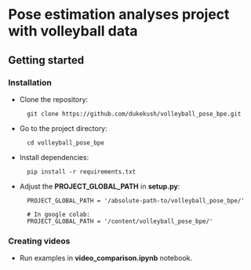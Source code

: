 # Pose estimation analyses project with volleyball data

## Getting started
### Installation
- Clone the repository:
        
        git clone https://github.com/dukekush/volleyball_pose_bpe.git

- Go to the project directory:

        cd volleyball_pose_bpe

- Install dependencies:

        pip install -r requirements.txt

- Adjust the <b>PROJECT_GLOBAL_PATH</b> in <b>setup.py</b>:

        
        PROJECT_GLOBAL_PATH = '/absolute-path-to/volleyball_pose_bpe/'
        
        # In google colab:
        PROJECT_GLOBAL_PATH = '/content/volleyball_pose_bpe/'

### Creating videos
- Run examples in <b>video_comparison.ipynb</b> notebook.
